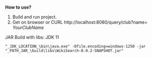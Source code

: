 **How to use?**

1. Build and run project.
2. Get on browser or CURL http://localhost:8080/query/club?name= _YourClubName_

JAR Build with libs:
JDK 11

`"_JDK_LOCATION_\bin\java.exe" -Dfile.encoding=windows-1250 -jar "_PATH_JAR_\build\libs\WikiSearch-0.0.2-SNAPSHOT.jar"`